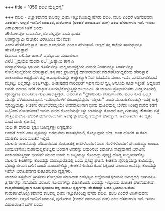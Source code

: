 +++
title = "059 ವಲಲ ಮೆಚ್ಚಿದನೈ"

+++
ವಲಲ - ಅಜ್ಞಾತವಾಸದ ಕಾಲದಲ್ಲಿ ಭೀಮ ಇಟ್ಟುಕೊಂಡಿದ್ದ ಹೆಸರು ವಲಲ. ವಲಲ ಎಂದರೆ ಅಡಿಗೆಯವನು ಎಂದರ್ಥ. ಅಲ್ಲದೆ ಇವನಿಗೆ ಜಯಂತ, ಪುರೋಗವ (ಅಂದರೆ ವಾಯುವಿನ ಮಗ) ಎಂಬ ಹೆಸರುಗಳೂ ಇವೆ. ಇವನು ವಿರಾಟರಾಜನ ಬಳಿಗೆ ಬಂದು  
ಪೌರೋಗವೋ ಬ್ರುವಾನೋ„ಹಂ ವಲ್ಲವೋ ನಾಮ ಭಾರತ  
ಉಪಸ್ಥಾಸ್ಯಾಮಿ ರಾಜಾನಂ ವಿರಾಟಮಿತಿ ಮೇ ಮತಃ  
ಎಂದು ಹೇಳಿಕೊಳ್ಳುತ್ತಾನೆ. ತಾನು ಶೂದ್ರರವನು ಎಂದೂ ಹೇಳುತ್ತಾನೆ. ಅಲ್ಲದೆ ತನ್ನ ರಟ್ಟೆಯ ಸಾಮಥ್ರ್ಯವನ್ನೂ ಹೇಳಿಕೊಳ್ಳುತ್ತಾನೆ.  
ದ್ವಿಪಾವಾ ಬಲಿನೋ ರಾಜನ್ ವೃಷಭಾ ವಾ ಮಹಾಬಿಲಾಃ  
ವಿನಿU್ಫ್ರಹ್ಯಯದಿ ಮಯಾ ನಿU್ಪ್ರಹಿಷ್ಯಾಮಿ ತಾನ ಪಿ  
ಮದ್ದಾನೆಗಳನ್ನೂ ಭಾರಿಯ ಗೂಳಿಗಳನ್ನೂ ಮಲ್ಲಯುದ್ಧಕ್ಕೆಂದು ಎದುರು ನಿಂತರವನ್ನೂ ಸಿಂಹಗಳನ್ನೂ ಸೋಲಿಸಬಲ್ಲೆನೆಂದು ಹೇಳುತ್ತಾನೆ. ತನ್ನ ಪಾಕ ಪ್ರಾವೀಣ್ಯಕ್ಕೆ ಧರ್ಮರಾಯನೇ ಮಾರುಹೋಗಿದ್ದನೆಂದು ಹೇಳುತ್ತಾನೆ.   
ಪಾಕಶಾಲೆಯ ಅಧ್ಯಕ್ಷನಾಗಿ ತನ್ನ ಜವಾಬ್ದಾರಿಯನ್ನು ಅಚ್ಚುಕಟ್ಟಾಗಿ ನಿರ್ವಹಿಸಿದವನು ವಲಲ. ಇವನ ಮನಮೋಹಕವಾದ ಮೈಕಟ್ಟು ಎಲ್ಲರನ್ನೂ ಆಕರ್ಷಿಸಿತ್ತು. ಅಂತಃಪುರದ ನಾರಿಯರಿಗೆ ಇವನ ಮೇಲೆ ಸ್ವಲ್ಪ ಅಸೂಯೆ ಕೂಡ ಇತ್ತಂತೆ! ಆದ್ದರಿಂದ ಅವರು ವಲಲನ ಬಗೆಗೆ ಗುಟ್ಠಾಗಿ ಪಿಸುಗುಟ್ಟಿಕೊಳ್ಳುತ್ತಿದ್ದುದು ಉಂಟು. ಈ ಚಾಡಿಯ ಪ್ರತಿಭಾವಂತರು ವಿಚಿತ್ರರೀತಿಯಲ್ಲಿ ಸೈರಂಧ್ರಿಗೂ ವಲಲನಿಗೂ ಗಂಟುಹಾಕುತ್ತಿದ್ದರು. ಅವರುಗಳು ''ದ್ರೌಪದಿಯು ಮಹಾಸುಂದರಿ. ವಲಲ ಕೂಡ ಎಲ್ಲರ ಮನಸ್ಸು ಸೆಳೆಯುವಂತಿದ್ದಾನೆ. ಇವರಿಬ್ಬರೊಳಗೆ ಸಂಬಂಧವಿದ್ದರೂ ಇದ್ದೀತು'' ಎಂದು ಮಾತಾಡಿಕೊಂಡದ್ದೇ ಇದಕ್ಕೆ ಸಾಕ್ಷಿ.  
ಸೈರಂಧ್ರಿಯನ್ನು ಕೀಚಕನು ರಾಜಸಭೆಯಲ್ಲಿಯೇ ಅವಮಾನಿಸಿದಾಗ ಭೀಮ ಮೂಲೆಯಲ್ಲಿ ಬೆಳೆದು ನಿಂತಿದ್ದ ಮರದ ಕಡೆಗೆ ಸಿಟ್ಟಿನಿಂದ ನೋಡಿದನಂತೆ! ಇವನು ಮರದ ಕೊಂಬೆಯನ್ನೇ ಕಿತ್ತು ಕೀಚಕನನ್ನು ಕೊಂದರೆ ತಮ್ಮ ಗುರುತನ್ನು ಕೌರವರು ಪತ್ತೆ ಹಚ್ಚಬಹುದೆಂಬ ಹೆದರಿಕೆ ಧರ್ಮರಾಯನಿಗೆ. ಅದಕ್ಕೆ ಶ್ಲೇಷೆಯಲ್ಲಿ ತಮ್ಮನಿಗೆ ಹೇಳುತ್ತಾನೆ. ಆಲೋಕಯಸಿ ಕಿಂ ವೃಕ್ಷಂ ಸೂದ ದಾರು ಕೃತೇನವೈ  
ಯದಿ ತೇ ದಾರುಭಿಃ ಕೃತ್ಯಂ ಬಹಿರ್ವೃಕ್ಷಂ ನಿಗೃಹ್ಯತಾಂ  
ಅಂದರೆ ಕೀಚಕ ಎಂಬ ವೃಕ್ಷವನ್ನು ಅರಮನೆಯ ರಾಜಸಭೆಯಲ್ಲಿ ಕೊಲ್ಲುವುದು ಬೇಡ. ಊರ ಹೊರಗೆ ಈ ಕೆಸಲ ಮಾಡಿಕೊ ಎಂಬ ಸೂಚನೆ ಇಲ್ಲಿದೆ.  
ವಲಲನು ರಾಜನ ಮತ್ತು ಪರಿವಾರದವರ ಸಂತೋಷಕ್ಕೆ ಆನೆಗಳೊಂದಿಗೆ ಸಿಂಹ ಗೂಳಿಗಳೊಂದಿಗೆ ಸೆಣಸಾಡಿದ್ದೂ ಉಂಟು. ಜೀಮೂತನೆಂಬ ಮಹಾಮಲ್ಲನೊಬ್ಬನು ಬಂದಾಗ ಅವನನ್ನು ಎದುರಿಸಲು ಯಾರಿಗೂ ಸಾಧ್ಯವಾಗದೆ ವಿರಾಟನು ಸಂಕಟಪಡುತ್ತಿದ್ದಾಗ ಭೀಮನೇ ಮುಂದೆ ಬಂದು ಆ ಜಟ್ಟಿಯನ್ನು ಕೊಂದದ್ದು ಪುಣ್ಯಕ್ಕೆ ದೊಡ್ಡ ಸುದ್ದಿಯಾಗಲಿಲ್ಲ.  
ವಲಲನು ಕೀಚಕನನ್ನು ಕೊಂದದ್ದು ಮಹಾಭಾರತದಲ್ಲಿ ಒಂದು ಪ್ರಸಿದ್ಧ ಘಟನೆ. ಕೀಚಕನು ಸೈರಂಧ್ರಿಯನ್ನು ಕಾಮಿಸಿದ್ದು, ಸೈರಂಧ್ರಿ ಭೀಮನ ಬಳಿಗೆ ಬಂದು ದೂರುಹೇಳಿದ್ದು, ಕೀಚಕನ ಗುರುತು ಕೂಡ ಸಿಕ್ಕದಂತೆ ವಲಲನು ಅವನನ್ನು ಕೊಂದದ್ದು ಇವೆಲ್ ವಿರಾಟಪರ್ವದ ಕುತೂಹಲಕಾರಿ ದೃಶ್ಯಗಳು.  
ಕೀಚಕನು ಸತ್ತಮೇಲೆ ತ್ರಿಗರ್ತರು ಗೋಗ್ರಹಣ ಮಾಡಿದಾಗ ಕಂಕಭಟ್ಟನ ಆಜ್ಞೆಯಂತೆ ಭೀಮನು ಯುದ್ಧದಲ್ಲಿ ಭಾಗವಹಿಸಿ ತ್ರಿಗರ್ತರನ್ನು ಸದೆಬಡಿದು ವಿರಾಟನ ಗೋವುಗಳನ್ನು ಬಿಡಿಸಿಕೊಂಡು ಬಂದದ್ದು ಇನ್ನೊಂದು ರೋಚಕ ಘಟನೆಯಾಗಿದೆ.  
ಗುಪ್ತವೇಷದಲ್ಲಿದ್ದಾಗ ಕೂಡ ಭೀಮನು ತನ್ನ ಸಾಹಸೀ ಕೃತ್ಯಗಳನ್ನು ಮೆರೆದದ್ದು ಅವನ ಕ್ರಿಯಾಶೀಲತೆಯ ಗುರುತಾಗಿದೆ.ಅಜ್ಞಾತವಾಸದ ಕಾಲದಲ್ಲಿ ಭೀಮ ಇಟ್ಟುಕೊಂಡಿದ್ದ ಹೆಸರು ವಲಲ. ವಲಲ ಎಂದರೆ ಅಡಿಗೆಯವನು ಎಂದರ್ಥ. ಅಲ್ಲದೆ ಇವನಿಗೆ ಜಯಂತ, ಪುರೋಗವ (ಅಂದರೆ ವಾಯುವಿನ ಮಗ) ಎಂಬ ಹೆಸರುಗಳೂ ಇವೆ. ಇವನು ವಿರಾಟರಾಜನ ಬಳಿಗೆ ಬಂದು